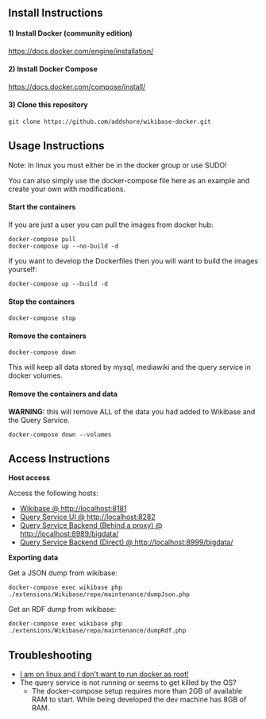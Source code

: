 ## Install Instructions

#### 1) Install Docker (community edition)

https://docs.docker.com/engine/installation/

#### 2) Install Docker Compose

https://docs.docker.com/compose/install/

#### 3) Clone this repository

```
git clone https://github.com/addshore/wikibase-docker.git
```

## Usage Instructions

Note: In linux you must either be in the docker group or use SUDO!

You can also simply use the docker-compose file here as an example and create your own with modifications.

#### Start the containers

If you are just a user you can pull the images from docker hub:
```
docker-compose pull
docker-compose up --no-build -d
```

If you want to develop the Dockerfiles then you will want to build the images yourself:
```
docker-compose up --build -d
```

#### Stop the containers

```
docker-compose stop
```

#### Remove the containers

```
docker-compose down
```

This will keep all data stored by mysql, mediawiki and the query service in docker volumes.

#### Remove the containers and data

**WARNING:** this will remove ALL of the data you had added to Wikibase and the Query Service.

```
docker-compose down --volumes
```

## Access Instructions

**Host access**

Access the following hosts:
 - [Wikibase @ http://localhost:8181](http://localhost:8181)
 - [Query Service UI @ http://localhost:8282](http://localhost:8282)
 - [Query Service Backend (Behind a proxy) @ http://localhost:8989/bigdata/](http://localhost:8989/bigdata/)
 - [Query Service Backend (Direct) @ http://localhost:8999/bigdata/](http://localhost:8999/bigdata/)

**Exporting data**

Get a JSON dump from wikibase:

```docker-compose exec wikibase php ./extensions/Wikibase/repo/maintenance/dumpJson.php```

Get an RDF dump from wikibase:

```docker-compose exec wikibase php ./extensions/Wikibase/repo/maintenance/dumpRdf.php```

## Troubleshooting

* [I am on linux and I don't want to run docker as root!](https://askubuntu.com/questions/477551/how-can-i-use-docker-without-sudo#477554)
* The query service is not running or seems to get killed by the OS?
  * The docker-compose setup requires more than 2GB of available RAM to start. While being developed the dev machine has 8GB of RAM.
